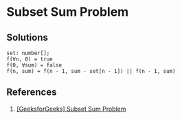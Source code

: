 # Subset Sum Problem

## Solutions

```text
set: number[];
f(∀n, 0) = true
f(0, ∀sum) = false
f(n, sum) = f(n - 1, sum - set[n - 1]) || f(n - 1, sum)
```

## References

1. [[GeeksforGeeks] Subset Sum Problem](https://www.geeksforgeeks.org/subset-sum-problem-dp-25/)
